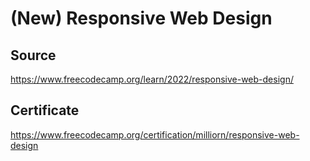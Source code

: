 # (New) Responsive Web Design

## Source

https://www.freecodecamp.org/learn/2022/responsive-web-design/

## Certificate

https://www.freecodecamp.org/certification/milliorn/responsive-web-design

